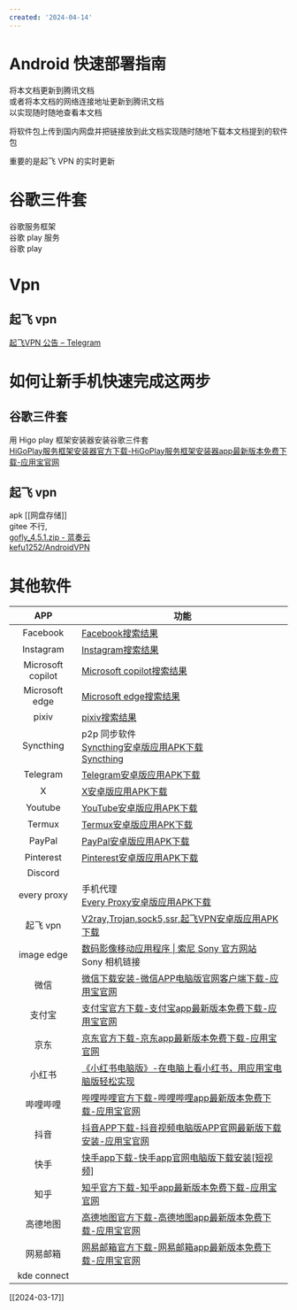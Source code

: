 ```yaml
---
created: '2024-04-14'
---
```

# Android 快速部署指南

将本文档更新到腾讯文档  
或者将本文档的网络连接地址更新到腾讯文档  
以实现随时随地查看本文档

将软件包上传到国内网盘并把链接放到此文档实现随时随地下载本文档提到的软件包

重要的是起飞 VPN 的实时更新

# 谷歌三件套  

谷歌服务框架  
谷歌 play 服务  
谷歌 play  

# Vpn  

## 起飞 vpn  

[起飞VPN 公告 – Telegram](https://t.me/s/shareopenvpn?before=111)  

# 如何让新手机快速完成这两步

## 谷歌三件套

用 Higo play 框架安装器安装谷歌三件套  
[HiGoPlay服务框架安装器官方下载-HiGoPlay服务框架安装器app最新版本免费下载-应用宝官网](https://sj.qq.com/appdetail/com.higoplayservice.higoplay)

## 起飞 vpn

apk [[网盘存储]]  
gitee 不行,  
[gofly\_4.5.1.zip - 蓝奏云](https://www.lanzoub.com/iNe7b1rqg2yh)  
[kefu1252/AndroidVPN](https://gitee.com/kefu1252/AndroidVPN)

# 其他软件

|        APP        | 功能                                                                                                                                        |
| :---------------: | ----------------------------------------------------------------------------------------------------------------------------------------- |
|     Facebook      | [Facebook搜索结果](https://apkpure.com/cn/search?q=Facebook&t=)                                                                               |
|     Instagram     | [Instagram搜索结果](https://apkpure.com/cn/search?q=Instagram&t=app)                                                                          |
| Microsoft copilot | [Microsoft copilot搜索结果](https://apkpure.com/cn/search?q=Microsoft+copilot&t=app)                                                          |
|  Microsoft edge   | [Microsoft edge搜索结果](https://apkpure.com/cn/search?q=Microsoft+edge&t=app)                                                                |
|       pixiv       | [pixiv搜索结果](https://apkpure.com/cn/search?q=pixiv&t=app)                                                                                  |
|     Syncthing     | p2p 同步软件  <br>[Syncthing安卓版应用APK下载](https://apkpure.com/cn/syncthing/com.nutomic.syncthingandroid)<br>[Syncthing](https://syncthing.net/) |
|     Telegram      | [Telegram安卓版应用APK下载](https://apkpure.com/cn/telegram/org.telegram.messenger)                                                              |
|         X         | [X安卓版应用APK下载](https://apkpure.com/cn/x/com.twitter.android)                                                                               |
|      Youtube      | [YouTube安卓版应用APK下载](https://apkpure.com/cn/youtube/com.google.android.youtube)                                                            |
|      Termux       | [Termux安卓版应用APK下载](https://apkpure.com/cn/termux/com.termux)                                                                              |
|      PayPal       | [PayPal安卓版应用APK下载](https://apkpure.com/cn/paypal-send-shop-manage/com.paypal.android.p2pmobile)                                           |
|     Pinterest     | [Pinterest安卓版应用APK下载](https://apkpure.com/cn/pinterest/com.pinterest)                                                                     |
|      Discord      |                                                                                                                                           |
|    every proxy    | 手机代理<br>[Every Proxy安卓版应用APK下载](https://apkpure.com/cn/every-proxy/com.gorillasoftware.everyproxy)                                        |
|      起飞 vpn       | [V2ray,Trojan,sock5,ssr,起飞VPN安卓版应用APK下载](https://apkpure.com/cn/gofly-vpn-v2ray-trojan-sock5/com.ambrose.overwall)                        |
|    image edge     | [数码影像移动应用程序 \| 索尼 Sony 官方网站](https://www.sonystyle.com.cn/minisite/cross/app/sonyapps/imaging.htm)<br>Sony 相机链接                           |
|        微信         | [微信下载安装-微信APP电脑版官网客户端下载-应用宝官网](https://sj.qq.com/appdetail/com.tencent.mm)                                                                |
|        支付宝        | [支付宝官方下载-支付宝app最新版本免费下载-应用宝官网](https://sj.qq.com/appdetail/com.eg.android.AlipayGphone)                                                   |
|        京东         | [京东官方下载-京东app最新版本免费下载-应用宝官网](https://sj.qq.com/appdetail/com.jingdong.app.mall)                                                           |
|        小红书        | [《小红书电脑版》-在电脑上看小红书，用应用宝电脑版轻松实现](https://sj.qq.com/appdetail/com.xingin.xhs)                                                               |
|       哔哩哔哩        | [哔哩哔哩官方下载-哔哩哔哩app最新版本免费下载-应用宝官网](https://sj.qq.com/appdetail/tv.danmaku.bili)                                                             |
|        抖音         | [抖音APP下载-抖音视频电脑版APP官网最新版下载安装-应用宝官网](https://sj.qq.com/appdetail/com.ss.android.ugc.aweme)                                                 |
|        快手         | [快手app下载-快手app官网电脑版下载安装\[短视频\]](https://sj.qq.com/appdetail/com.smile.gifmaker)                                                           |
|        知乎         | [知乎官方下载-知乎app最新版本免费下载-应用宝官网](https://sj.qq.com/appdetail/com.zhihu.android)                                                               |
|       高德地图        | [高德地图官方下载-高德地图app最新版本免费下载-应用宝官网](https://sj.qq.com/appdetail/com.autonavi.minimap)                                                        |
|       网易邮箱        | [网易邮箱官方下载-网易邮箱app最新版本免费下载-应用宝官网](https://sj.qq.com/appdetail/com.netease.mobimail)                                                        |
|           kde connect        |                                                                                                                                           |

[[2024-03-17]]
